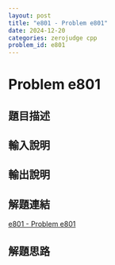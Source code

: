 ```yaml
---
layout: post
title: "e801 - Problem e801"
date: 2024-12-20
categories: zerojudge cpp
problem_id: e801
---
```


# Problem e801

## 題目描述



## 輸入說明



## 輸出說明



## 解題連結

[e801 - Problem e801](https://zerojudge.tw/ShowProblem?problemid=e801)

## 解題思路

